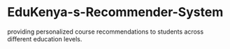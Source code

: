 # EduKenya-s-Recommender-System
 providing personalized course recommendations to students across different education levels.
